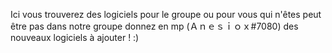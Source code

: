 Ici vous trouverez des logiciels pour le groupe ou pour vous qui n'êtes peut être pas dans notre groupe donnez en mp (Ａｎｅｓｉｏｘ#7080) des nouveaux logiciels à ajouter ! :)
